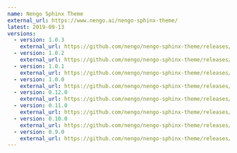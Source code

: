 ```yaml
---
name: Nengo Sphinx Theme
external_url: https://www.nengo.ai/nengo-sphinx-theme/
latest: 2019-09-13
versions:
  - version: 1.0.3
    external_url: https://github.com/nengo/nengo-sphinx-theme/releases/tag/v1.0.3
  - version: 1.0.2
    external_url: https://github.com/nengo/nengo-sphinx-theme/releases/tag/v1.0.2
  - version: 1.0.1
    external_url: https://github.com/nengo/nengo-sphinx-theme/releases/tag/v1.0.1
  - version: 1.0.0
    external_url: https://github.com/nengo/nengo-sphinx-theme/releases/tag/v1.0.0
  - version: 0.12.0
    external_url: https://github.com/nengo/nengo-sphinx-theme/releases/tag/v0.12.0
  - version: 0.11.0
    external_url: https://github.com/nengo/nengo-sphinx-theme/releases/tag/v0.11.0
  - version: 0.10.0
    external_url: https://github.com/nengo/nengo-sphinx-theme/releases/tag/v0.10.0
  - version: 0.9.0
    external_url: https://github.com/nengo/nengo-sphinx-theme/releases/tag/v0.9.0
---
```

